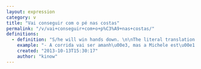 ```yaml
---
layout: expression
category: v
title: "Vai conseguir com o pé nas costas"
permalink: "/v/vai+conseguir+com+o+p%C3%A9+nas+costas/"
definitions:
  - definition: "S/he will win hands down. \n\nThe literal translation would be something like s/he will win with his/her foot on his/her back."
    example: "- A corrida vai ser amanh\u00e3, mas a Michele est\u00e1 t\u00e3o nervosa. O que fa\u00e7o?\n- N\u00e3o se preocupe que ela vai conseguir com o p\u00e9 nas costas."
    created: "2013-10-13T15:30:17"
    author: "kinow"
---
```

